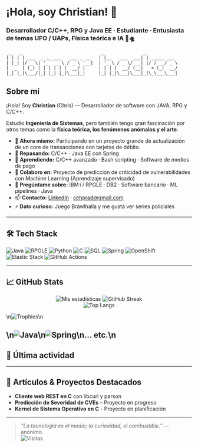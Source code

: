 # ¡Hola, soy Christian! 👋

### Desarrollador C/C++, RPG y Java EE · Estudiante · Entusiasta de temas UFO / UAPs, Física teórica e IA 🚀🛸

```text
 _   _                              _               _           
| | | | ___  _ __ ___   ___ _ __   | |__   ___  ___| | _____ ___ 
| |_| |/ _ \| '_ ` _ \ / _ \ '__|  | '_ \ / _ \/ __| |/ / __/ _ \
|  _  | (_) | | | | | |  __/ |     | | | |  __/ (__|   < (_|  __/
|_| |_|\___/|_| |_| |_|\___|_|     |_| |_|\___|\___|_|\_\___\___|
```

## Sobre mí

¡Hola! Soy **Christian** (Chris) — Desarrollador de software con JAVA, RPG y C/C++.

Estudio **Ingeniería de Sistemas**, pero también tengo gran fascinación por otros temas como la **física teórica, los fenómenos anómalos y el arte**.

- 🔭 **Ahora mismo:** Participando en un proyecto grande de actualización de un core de transacciones con tarjetas de débito.
- 🌱 **Repasando:** C/C++ · Java EE con Spring  
- 🌱 **Aprendiendo:** C/C++ avanzado · Bash scripting · Software de medios de pago  
- 👯 **Colaboro en:** Proyecto de predicción de criticidad de vulnerabilidades con Machine Learning (Aprendizaje supervisado)  
- 💬 **Pregúntame sobre:** IBM i / RPGLE · DB2 · Software bancario · ML pipelines · Java  
- 📫 **Contacto:** [LinkedIn](https://www.linkedin.com/in/cehp94/) · cehprad@gmail.com
- ⚡ **Dato curioso:** Juego Brawlhalla y me gusta ver series policiales  

---

## 🛠️ Tech Stack

![Java](https://img.shields.io/badge/Java-ED8B00?style=for-the-badge&logo=openjdk&logoColor=white)
![RPGLE](https://img.shields.io/badge/RPGLE-009688?style=for-the-badge)
![Python](https://img.shields.io/badge/Python-3776AB?style=for-the-badge&logo=python&logoColor=white)
![C](https://img.shields.io/badge/C-00599C?style=for-the-badge&logo=c&logoColor=white)
![SQL](https://img.shields.io/badge/SQL-4479A1?style=for-the-badge&logo=mysql&logoColor=white)
![Spring](https://img.shields.io/badge/Spring-6DB33F?style=for-the-badge&logo=spring&logoColor=white)
![OpenShift](https://img.shields.io/badge/OpenShift-E00?style=for-the-badge&logo=redhatopenshift&logoColor=white)
![Elastic Stack](https://img.shields.io/badge/Elastic-005571?style=for-the-badge&logo=elasticstack&logoColor=white)
![GitHub Actions](https://img.shields.io/badge/GitHub_Actions-2088FF?style=for-the-badge&logo=githubactions&logoColor=white)

---

## 📈 GitHub Stats

<p align="center">
  <img src="https://github-readme-stats.vercel.app/api?username=h0w4r&show_icons=true&theme=tokyonight" alt="Mis estadísticas"/>
  <img src="https://streak-stats.demolab.com/?user=h0w4r&theme=tokyonight&hide_border=true" alt="GitHub Streak"/>
  <br/>
  <img src="https://github-readme-stats.vercel.app/api/top-langs/?username=h0w4r&layout=compact&theme=tokyonight&include_all_commits=true&count_private=true&hide_rank=false&hide_border=true" alt="Top Langs"/>
</p>

\n![Trophies](https://github-profile-trophy.vercel.app/?username=h0w4r&theme=onestar&no-frame=true)\n

\n![Java](https://img.shields.io/badge/Java-ED8B00?style=for-the-badge&logo=openjdk&logoColor=white)\n![Spring](https://img.shields.io/badge/Spring-6DB33F?style=for-the-badge&logo=spring&logoColor=white)\n... etc.\n
---

## 🔄 Última actividad

<!--START_SECTION:activity-->
<!--END_SECTION:activity-->

---

## 📝 Artículos & Proyectos Destacados

- **Cliente web REST en C** con libcurl y parson  
- **Predicción de Severidad de CVEs** – Proyecto en progreso  
- **Kernel de Sistema Operativo en C** - Proyecto en planificación  

---

> *“La tecnología es el medio; la curiosidad, el combustible.”* — anónimo.
> <br>![Visitas](https://profile-counter.glitch.me/h0w4r/count.svg)<br>

